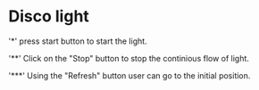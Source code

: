# Disco light

'*' press start button to start the light.

'**' Click on the "Stop" button to stop the continious flow of light.

'***' Using the "Refresh" button user can go to the initial position.
